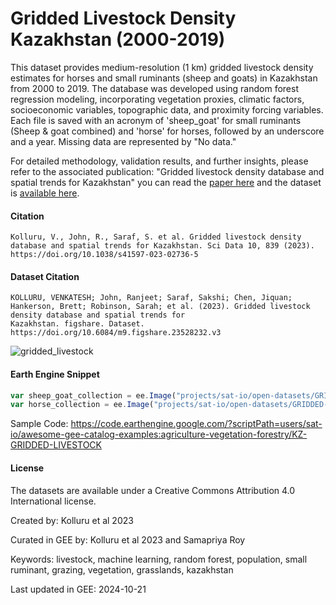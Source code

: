 # Gridded Livestock Density Kazakhstan (2000-2019)

This dataset provides medium-resolution (1 km) gridded livestock density estimates for horses and small ruminants (sheep and goats) in Kazakhstan from 2000 to 2019. The database was developed using random forest regression modeling, incorporating vegetation proxies, climatic factors, socioeconomic variables, topographic data, and proximity forcing variables. Each file is saved with an acronym of 'sheep_goat' for small ruminants (Sheep & goat combined) and 'horse' for horses, followed by an underscore and a year. Missing data are represented by "No data."

For detailed methodology, validation results, and further insights, please refer to the associated publication: "Gridded livestock density database and spatial trends for Kazakhstan" you can read the [paper here](https://doi.org/10.1038/s41597-023-02736-5) and the dataset is [available here](https://doi.org/10.6084/m9.figshare.23528232).

#### Citation

```
Kolluru, V., John, R., Saraf, S. et al. Gridded livestock density database and spatial trends for Kazakhstan. Sci Data 10, 839 (2023).
https://doi.org/10.1038/s41597-023-02736-5
```

#### Dataset Citation

```
KOLLURU, VENKATESH; John, Ranjeet; Saraf, Sakshi; Chen, Jiquan; Hankerson, Brett; Robinson, Sarah; et al. (2023). Gridded livestock density database and spatial trends for
Kazakhstan. figshare. Dataset. https://doi.org/10.6084/m9.figshare.23528232.v3
```

![gridded_livestock](https://github.com/user-attachments/assets/3149707c-ebd8-4b7d-bd85-4431fedd43ed)

#### Earth Engine Snippet

```js
var sheep_goat_collection = ee.Image("projects/sat-io/open-datasets/GRIDDED-LIVESTOCK/KZ_SHEEP_GOAT_DENSITY_DB");
var horse_collection = ee.Image("projects/sat-io/open-datasets/GRIDDED-LIVESTOCK/KZ_HORSE_DENSITY_DB");
```

Sample Code: https://code.earthengine.google.com/?scriptPath=users/sat-io/awesome-gee-catalog-examples:agriculture-vegetation-forestry/KZ-GRIDDED-LIVESTOCK

#### License
The datasets are available under a Creative Commons Attribution 4.0 International license.

Created by: Kolluru et al 2023

Curated in GEE by: Kolluru et al 2023 and Samapriya Roy

Keywords: livestock, machine learning, random forest, population, small ruminant, grazing, vegetation, grasslands, kazakhstan

Last updated in GEE: 2024-10-21
